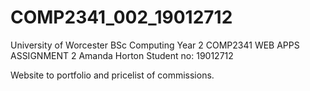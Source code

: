 # COMP2341_002_19012712
University of Worcester
BSc Computing
Year 2
COMP2341 WEB APPS ASSIGNMENT 2
Amanda Horton
Student no: 19012712

Website to portfolio and pricelist of commissions.
